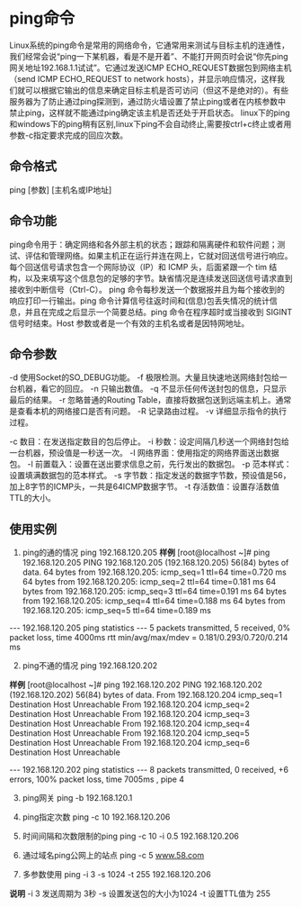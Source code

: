# ping命令
Linux系统的ping命令是常用的网络命令，它通常用来测试与目标主机的连通性，我们经常会说“ping一下某机器，看是不是开着”、不能打开网页时会说“你先ping网关地址192.168.1.1试试”。它通过发送ICMP ECHO_REQUEST数据包到网络主机（send ICMP ECHO_REQUEST to network hosts），并显示响应情况，这样我们就可以根据它输出的信息来确定目标主机是否可访问（但这不是绝对的）。有些服务器为了防止通过ping探测到，通过防火墙设置了禁止ping或者在内核参数中禁止ping，这样就不能通过ping确定该主机是否还处于开启状态。
linux下的ping和windows下的ping稍有区别,linux下ping不会自动终止,需要按ctrl+c终止或者用参数-c指定要求完成的回应次数。


## 命令格式
ping [参数] [主机名或IP地址]

## 命令功能
ping命令用于：确定网络和各外部主机的状态；跟踪和隔离硬件和软件问题；测试、评估和管理网络。如果主机正在运行并连在网上，它就对回送信号进行响应。每个回送信号请求包含一个网际协议（IP）和 ICMP 头，后面紧跟一个 tim 结构，以及来填写这个信息包的足够的字节。缺省情况是连续发送回送信号请求直到接收到中断信号（Ctrl-C）。
ping 命令每秒发送一个数据报并且为每个接收到的响应打印一行输出。ping 命令计算信号往返时间和(信息)包丢失情况的统计信息，并且在完成之后显示一个简要总结。ping 命令在程序超时或当接收到 SIGINT 信号时结束。Host 参数或者是一个有效的主机名或者是因特网地址。

## 命令参数
-d 使用Socket的SO_DEBUG功能。
-f  极限检测。大量且快速地送网络封包给一台机器，看它的回应。
-n 只输出数值。
-q 不显示任何传送封包的信息，只显示最后的结果。
-r 忽略普通的Routing Table，直接将数据包送到远端主机上。通常是查看本机的网络接口是否有问题。
-R 记录路由过程。
-v 详细显示指令的执行过程。
<p>-c 数目：在发送指定数目的包后停止。
-i 秒数：设定间隔几秒送一个网络封包给一台机器，预设值是一秒送一次。
-I 网络界面：使用指定的网络界面送出数据包。
-l 前置载入：设置在送出要求信息之前，先行发出的数据包。
-p 范本样式：设置填满数据包的范本样式。
-s 字节数：指定发送的数据字节数，预设值是56，加上8字节的ICMP头，一共是64ICMP数据字节。
-t 存活数值：设置存活数值TTL的大小。

## 使用实例
1. ping的通的情况
ping 192.168.120.205
**样例**
[root@localhost ~]# ping 192.168.120.205
PING 192.168.120.205 (192.168.120.205) 56(84) bytes of data.
64 bytes from 192.168.120.205: icmp_seq=1 ttl=64 time=0.720 ms
64 bytes from 192.168.120.205: icmp_seq=2 ttl=64 time=0.181 ms
64 bytes from 192.168.120.205: icmp_seq=3 ttl=64 time=0.191 ms
64 bytes from 192.168.120.205: icmp_seq=4 ttl=64 time=0.188 ms
64 bytes from 192.168.120.205: icmp_seq=5 ttl=64 time=0.189 ms

--- 192.168.120.205 ping statistics ---
5 packets transmitted, 5 received, 0% packet loss, time 4000ms
rtt min/avg/max/mdev = 0.181/0.293/0.720/0.214 ms

 
2. ping不通的情况
ping 192.168.120.202

**样例**
[root@localhost ~]# ping 192.168.120.202
PING 192.168.120.202 (192.168.120.202) 56(84) bytes of data.
From 192.168.120.204 icmp_seq=1 Destination Host Unreachable
From 192.168.120.204 icmp_seq=2 Destination Host Unreachable
From 192.168.120.204 icmp_seq=3 Destination Host Unreachable
From 192.168.120.204 icmp_seq=4 Destination Host Unreachable
From 192.168.120.204 icmp_seq=5 Destination Host Unreachable
From 192.168.120.204 icmp_seq=6 Destination Host Unreachable

--- 192.168.120.202 ping statistics ---
8 packets transmitted, 0 received, +6 errors, 100% packet loss, time 7005ms
, pipe 4



3. ping网关
ping -b 192.168.120.1

4. ping指定次数
ping -c 10 192.168.120.206


5. 时间间隔和次数限制的ping
ping -c 10 -i 0.5 192.168.120.206


6. 通过域名ping公网上的站点
ping -c 5 www.58.com

7. 多参数使用
ping -i 3 -s 1024 -t 255 192.168.120.206

**说明**
-i 3 发送周期为 3秒 -s 设置发送包的大小为1024 -t 设置TTL值为 255